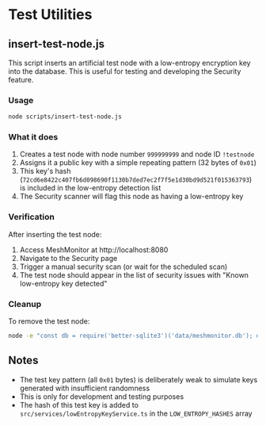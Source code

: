 # Test Utilities

## insert-test-node.js

This script inserts an artificial test node with a low-entropy encryption key into the database. This is useful for testing and developing the Security feature.

### Usage

```bash
node scripts/insert-test-node.js
```

### What it does

1. Creates a test node with node number `999999999` and node ID `!testnode`
2. Assigns it a public key with a simple repeating pattern (32 bytes of `0x01`)
3. This key's hash (`72cd6e8422c407fb6d098690f1130b7ded7ec2f7f5e1d30bd9d521f015363793`) is included in the low-entropy detection list
4. The Security scanner will flag this node as having a low-entropy key

### Verification

After inserting the test node:

1. Access MeshMonitor at http://localhost:8080
2. Navigate to the Security page
3. Trigger a manual security scan (or wait for the scheduled scan)
4. The test node should appear in the list of security issues with "Known low-entropy key detected"

### Cleanup

To remove the test node:

```bash
node -e "const db = require('better-sqlite3')('data/meshmonitor.db'); db.prepare('DELETE FROM nodes WHERE nodeNum = 999999999').run(); console.log('Test node removed'); db.close();"
```

## Notes

- The test key pattern (all `0x01` bytes) is deliberately weak to simulate keys generated with insufficient randomness
- This is only for development and testing purposes
- The hash of this test key is added to `src/services/lowEntropyKeyService.ts` in the `LOW_ENTROPY_HASHES` array
